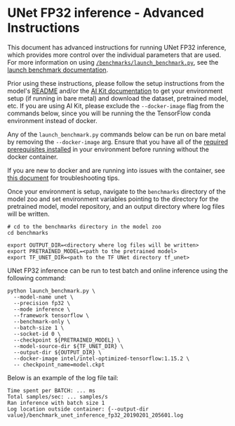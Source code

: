 <!--- 0. Title -->
<!-- This document is auto-generated using markdown fragments and the model-builder -->
<!-- To make changes to this doc, please change the fragments instead of modifying this doc directly -->
# UNet FP32 inference - Advanced Instructions

<!-- 10. Description -->
This document has advanced instructions for running UNet FP32
inference, which provides more control over the individual parameters that
are used. For more information on using [`/benchmarks/launch_benchmark.py`](/benchmarks/launch_benchmark.py),
see the [launch benchmark documentation](/docs/general/tensorflow/LaunchBenchmark.md).

Prior using these instructions, please follow the setup instructions from
the model's [README](README.md) and/or the
[AI Kit documentation](/docs/general/tensorflow/AIKit.md) to get your environment
setup (if running in bare metal) and download the dataset, pretrained model, etc.
If you are using AI Kit, please exclude the `--docker-image` flag from the
commands below, since you will be running the the TensorFlow conda environment
instead of docker.

<!-- 55. Docker arg -->
Any of the `launch_benchmark.py` commands below can be run on bare metal by
removing the `--docker-image` arg. Ensure that you have all of the
[required prerequisites installed](README.md#bare-metal) in your environment
before running without the docker container.

If you are new to docker and are running into issues with the container,
see [this document](/docs/general/docker.md) for troubleshooting tips.

<!-- 50. Launch benchmark instructions -->
Once your environment is setup, navigate to the `benchmarks` directory of
the model zoo and set environment variables pointing to the directory for the
pretrained model, model repository, and an output directory where log
files will be written.

```
# cd to the benchmarks directory in the model zoo
cd benchmarks

export OUTPUT_DIR=<directory where log files will be written>
export PRETRAINED_MODEL=<path to the pretrained model>
export TF_UNET_DIR=<path to the TF UNet directory tf_unet>
```

UNet FP32 inference can be run to test batch and online inference using the
following command:
```
python launch_benchmark.py \
  --model-name unet \
  --precision fp32 \
  --mode inference \
  --framework tensorflow \
  --benchmark-only \
  --batch-size 1 \
  --socket-id 0 \
  --checkpoint ${PRETRAINED_MODEL} \
  --model-source-dir ${TF_UNET_DIR} \
  --output-dir ${OUTPUT_DIR} \
  --docker-image intel/intel-optimized-tensorflow:1.15.2 \
  -- checkpoint_name=model.ckpt
```

Below is an example of the log file tail:

```
Time spent per BATCH: ... ms
Total samples/sec: ... samples/s
Ran inference with batch size 1
Log location outside container: {--output-dir value}/benchmark_unet_inference_fp32_20190201_205601.log
```

